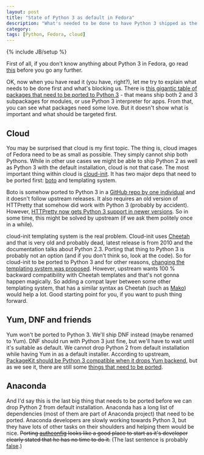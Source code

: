 ```yaml
---
layout: post
title: "State of Python 3 as default in Fedora"
description: "What's needed to be done to have Python 3 shipped as the default Python in Fedora"
category: 
tags: [Python, Fedora, cloud]
---
```

{% include JB/setup %}

First of all, if you don't know anything about Python 3 in Fedora, go read [this](https://fedoraproject.org/wiki/Changes/Python_3_as_Default) before you go any further.

OK, now when you have read it (you have, right?), let me try to explain what needs to be done first and what's blocking us. There is [this gigantic table of packages that need to be ported to Python 3](https://fedoraproject.org/wiki/User:Churchyard/python3) - that means ship both 2 and 3 subpackages for modules, or use Python 3 interpreter for apps. From that, you can see what packages need some love. But it doesn't show what is important and what should be targeted first.

Cloud
-----

You may be surprised that cloud is my first topic. The thing is, cloud images of Fedora need to be as small as possible. They simply cannot ship both Pythons. While in other use cases we might be able to ship Python 2 as well as Python 3 with the default installation, cloud is not that case. The most important thing within cloud is [cloud-init](https://bugs.launchpad.net/cloud-init/+bug/1247132). It has two major deps that need to be ported first: [boto](https://github.com/boto/boto/issues/677) and templating system.

Boto is somehow ported to Python 3 in a [GitHub repo by one individual](https://github.com/kurin/boto/tree/py3kport) and it doesn't follow upstream releases. It also requires an old version of HTTPretty that somehow did work with Python 3 (probably by accident). However, [HTTPretty now gets Python 3 support in newer versions](https://github.com/gabrielfalcao/HTTPretty/pull/143). So in some time, this might be solved by upstream (if we ask them politely once in a while).

cloud-init templating system is the real problem. Cloud-init uses [Cheetah](http://www.cheetahtemplate.org/) and that is very old and probably dead, latest release is from 2010 and the documentation talks about Python 2.3. Porting that thing to Python 3 is probably not an option (and if you don't think so, look at the code). So for cloud-init to be ported to Python 3 and for other reasons, [changing the templating system was proposed](https://bugs.launchpad.net/cloud-init/+bug/1219223). However, upstream wants 100 % backward compatibility with Cheetah templates and that's not gonna happen magically. So adding a compat layer between some other templating system, that has a similar syntax as Cheetah (such as [Mako](http://docs.makotemplates.org/en/latest/usage.html#basic-usage)) would help a lot. Good starting point for you, if you want to push thing forward.

Yum, DNF and friends
--------------------

Yum won't be ported to Python 3. We'll ship DNF instead (maybe renamed to Yum). DNF should run with Python 3 just fine, but we'll have to wait until it's suitable as default. We cannot drop Python 2 from default installation while having Yum in as a default installer. According to upstream, [PackageKit should be Python 3 compatible when it drops Yum backend](https://bugzilla.redhat.com/show_bug.cgi?id=1014559#c3), but as we see it, there are still some [things that need to be ported](https://bugs.freedesktop.org/show_bug.cgi?id=66992).

Anaconda
--------

And I'd say this is the last big thing that needs to be ported before we can drop Python 2 from default installation. Anaconda has a long list of dependencies (most of them are part of Anaconda project) that need to be ported. Anaconda developers are slowly working towards Python 3, but they have lots of other tasks on their shoulders and helping them would be nice. <del>Porting [authconfig](https://bugzilla.redhat.com/show_bug.cgi?id=984907) looks like a good place to start as it's developer clearly stated that he has no time to do it.</del> (The last sentence is probably [false](https://lists.fedoraproject.org/pipermail/devel/2014-February/195466.html).)
